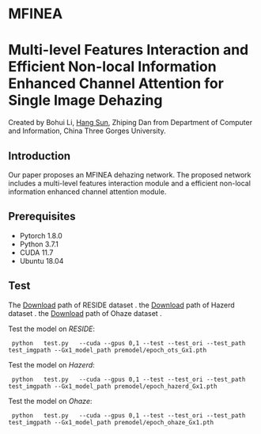 # MFINEA
Multi-level Features Interaction and Efficient Non-local Information Enhanced Channel Attention for Single Image Dehazing
==
Created by Bohui Li, [Hang Sun](https://github.com/sunhang1986), Zhiping Dan from Department of Computer and Information, China Three Gorges University.

Introduction
--
 Our paper proposes an MFINEA dehazing network. The proposed network includes a multi-level features interaction module and a efficient non-local information enhanced channel attention module.

Prerequisites
--
+ Pytorch 1.8.0
+ Python 3.7.1
+ CUDA 11.7
+ Ubuntu 18.04

Test
--
The [Download](https://sites.google.com/view/reside-dehaze-datasets) path of RESIDE dataset . the [Download](https://labsites.rochester.edu/gsharma/research/computer-vision/hazerd/) path of Hazerd dataset . the [Download](https://data.vision.ee.ethz.ch/cvl/ntire18//o-haze/) path of Ohaze dataset . 

Test the model on *RESIDE*:

` python   test.py   --cuda --gpus 0,1 --test --test_ori --test_path test_imgpath --Gx1_model_path premodel/epoch_ots_Gx1.pth` 

Test the model on *Hazerd*:

` python   test.py   --cuda --gpus 0,1 --test --test_ori --test_path test_imgpath --Gx1_model_path premodel/epoch_hazerd_Gx1.pth` 

Test the model on *Ohaze*:

` python   test.py   --cuda --gpus 0,1 --test --test_ori --test_path test_imgpath --Gx1_model_path premodel/epoch_ohaze_Gx1.pth` 


